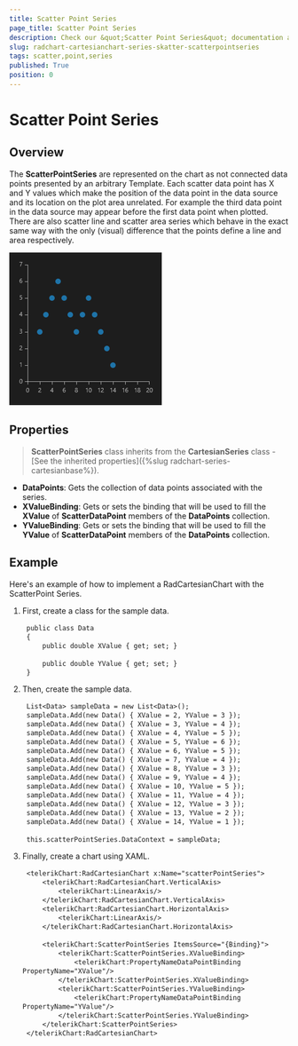 ```yaml
---
title: Scatter Point Series
page_title: Scatter Point Series
description: Check our &quot;Scatter Point Series&quot; documentation article for RadChart for UWP control.
slug: radchart-cartesianchart-series-skatter-scatterpointseries
tags: scatter,point,series
published: True
position: 0
---
```


# Scatter Point Series

## Overview

The **ScatterPointSeries** are represented on the chart as not connected data points presented by an arbitrary Template. Each scatter data point has X and Y values which make the position of the data point in the data source and its location on the plot area unrelated. For example the third data point in the data source may appear before the first data point when plotted. There are also scatter line and scatter area series which behave in the exact same way with the only (visual) difference that the points define a line and area respectively.

![Scatter Point Series](images/ScatterPointSeries.png)

## Properties

>**ScatterPointSeries** class inherits from the **CartesianSeries** class -
[See the inherited properties]({%slug radchart-series-cartesianbase%}).

* **DataPoints**: Gets the collection of data points associated with the series.
* **XValueBinding**: Gets or sets the binding that will be used to fill the **XValue** of **ScatterDataPoint** members of the **DataPoints** collection.
* **YValueBinding**: Gets or sets the binding that will be used to fill the **YValue** of **ScatterDataPoint** members of the **DataPoints** collection.

## Example

Here's an example of how to implement a RadCartesianChart with the ScatterPoint Series.


1. First, create a class for the sample data.

		public class Data
		{
		    public double XValue { get; set; }
		
		    public double YValue { get; set; }
		}

1. Then, create the sample data.

		List<Data> sampleData = new List<Data>();
		sampleData.Add(new Data() { XValue = 2, YValue = 3 });
		sampleData.Add(new Data() { XValue = 3, YValue = 4 });
		sampleData.Add(new Data() { XValue = 4, YValue = 5 });
		sampleData.Add(new Data() { XValue = 5, YValue = 6 });
		sampleData.Add(new Data() { XValue = 6, YValue = 5 });
		sampleData.Add(new Data() { XValue = 7, YValue = 4 });
		sampleData.Add(new Data() { XValue = 8, YValue = 3 });
		sampleData.Add(new Data() { XValue = 9, YValue = 4 });
		sampleData.Add(new Data() { XValue = 10, YValue = 5 });
		sampleData.Add(new Data() { XValue = 11, YValue = 4 });
		sampleData.Add(new Data() { XValue = 12, YValue = 3 });
		sampleData.Add(new Data() { XValue = 13, YValue = 2 });
		sampleData.Add(new Data() { XValue = 14, YValue = 1 });
		
		this.scatterPointSeries.DataContext = sampleData;

1. Finally, create a chart using XAML.
		
		<telerikChart:RadCartesianChart x:Name="scatterPointSeries">
		    <telerikChart:RadCartesianChart.VerticalAxis>
		        <telerikChart:LinearAxis/>
		    </telerikChart:RadCartesianChart.VerticalAxis>
		    <telerikChart:RadCartesianChart.HorizontalAxis>
		        <telerikChart:LinearAxis/>
		    </telerikChart:RadCartesianChart.HorizontalAxis>
		
		    <telerikChart:ScatterPointSeries ItemsSource="{Binding}">
		        <telerikChart:ScatterPointSeries.XValueBinding>
		            <telerikChart:PropertyNameDataPointBinding PropertyName="XValue"/>
		        </telerikChart:ScatterPointSeries.XValueBinding>
		        <telerikChart:ScatterPointSeries.YValueBinding>
		            <telerikChart:PropertyNameDataPointBinding PropertyName="YValue"/>
		        </telerikChart:ScatterPointSeries.YValueBinding>
		    </telerikChart:ScatterPointSeries>
		</telerikChart:RadCartesianChart>